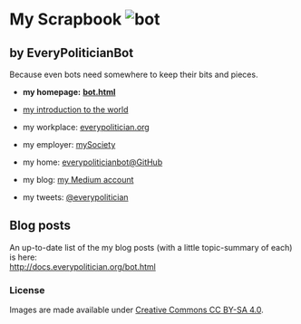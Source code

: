 My Scrapbook ![bot](https://raw.githubusercontent.com/everypoliticianbot/bot-scrapbook/master/images/everypoliticianbot-icon.png)
=============

by EveryPoliticianBot
---------------------

Because even bots need somewhere to keep their bits and pieces.

* **my homepage:** **[bot.html](http://docs.everypolitician.org/bot.html)**

* [my introduction to the world](https://www.mysociety.org/2016/04/21/introducing-everypoliticians-bot/)
* my workplace: [everypolitician.org](http://everypolitician.org/)
* my employer: [mySociety](http://mysociety.org/)
* my home: [everypoliticianbot@GitHub](https://github.com/everypoliticianbot)
* my blog: [my Medium account](https://medium.com/@everypolitician)
* my tweets: [@everypolitician](https://twitter.com/everypolitician)


Blog posts
----------

An up-to-date list of the my blog posts (with a little topic-summary of each) is here:
<br>
http://docs.everypolitician.org/bot.html

### License

Images are made available under [Creative Commons CC BY-SA 4.0](http://creativecommons.org/licenses/by-sa/4.0/).
